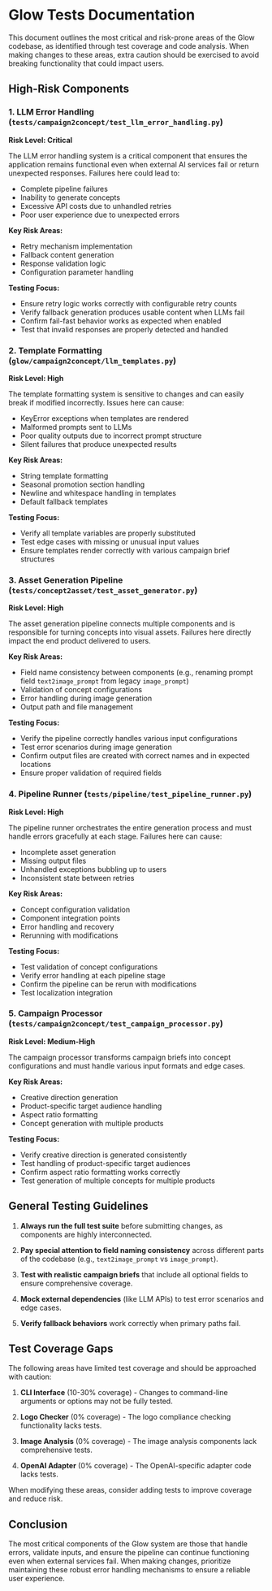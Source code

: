 # Glow Tests Documentation

This document outlines the most critical and risk-prone areas of the Glow codebase, as identified through test coverage and code analysis. When making changes to these areas, extra caution should be exercised to avoid breaking functionality that could impact users.

## High-Risk Components

### 1. LLM Error Handling (`tests/campaign2concept/test_llm_error_handling.py`)

**Risk Level: Critical**

The LLM error handling system is a critical component that ensures the application remains functional even when external AI services fail or return unexpected responses. Failures here could lead to:

- Complete pipeline failures
- Inability to generate concepts
- Excessive API costs due to unhandled retries
- Poor user experience due to unexpected errors

**Key Risk Areas:**
- Retry mechanism implementation
- Fallback content generation
- Response validation logic
- Configuration parameter handling

**Testing Focus:**
- Ensure retry logic works correctly with configurable retry counts
- Verify fallback generation produces usable content when LLMs fail
- Confirm fail-fast behavior works as expected when enabled
- Test that invalid responses are properly detected and handled

### 2. Template Formatting (`glow/campaign2concept/llm_templates.py`)

**Risk Level: High**

The template formatting system is sensitive to changes and can easily break if modified incorrectly. Issues here can cause:

- KeyError exceptions when templates are rendered
- Malformed prompts sent to LLMs
- Poor quality outputs due to incorrect prompt structure
- Silent failures that produce unexpected results

**Key Risk Areas:**
- String template formatting
- Seasonal promotion section handling
- Newline and whitespace handling in templates
- Default fallback templates

**Testing Focus:**
- Verify all template variables are properly substituted
- Test edge cases with missing or unusual input values
- Ensure templates render correctly with various campaign brief structures

### 3. Asset Generation Pipeline (`tests/concept2asset/test_asset_generator.py`)

**Risk Level: High**

The asset generation pipeline connects multiple components and is responsible for turning concepts into visual assets. Failures here directly impact the end product delivered to users.

**Key Risk Areas:**
- Field name consistency between components (e.g., renaming prompt field `text2image_prompt` from legacy `image_prompt`)
- Validation of concept configurations
- Error handling during image generation
- Output path and file management

**Testing Focus:**
- Verify the pipeline correctly handles various input configurations
- Test error scenarios during image generation
- Confirm output files are created with correct names and in expected locations
- Ensure proper validation of required fields

### 4. Pipeline Runner (`tests/pipeline/test_pipeline_runner.py`)

**Risk Level: High**

The pipeline runner orchestrates the entire generation process and must handle errors gracefully at each stage. Failures here can cause:

- Incomplete asset generation
- Missing output files
- Unhandled exceptions bubbling up to users
- Inconsistent state between retries

**Key Risk Areas:**
- Concept configuration validation
- Component integration points
- Error handling and recovery
- Rerunning with modifications

**Testing Focus:**
- Test validation of concept configurations
- Verify error handling at each pipeline stage
- Confirm the pipeline can be rerun with modifications
- Test localization integration

### 5. Campaign Processor (`tests/campaign2concept/test_campaign_processor.py`)

**Risk Level: Medium-High**

The campaign processor transforms campaign briefs into concept configurations and must handle various input formats and edge cases.

**Key Risk Areas:**
- Creative direction generation
- Product-specific target audience handling
- Aspect ratio formatting
- Concept generation with multiple products

**Testing Focus:**
- Verify creative direction is generated consistently
- Test handling of product-specific target audiences
- Confirm aspect ratio formatting works correctly
- Test generation of multiple concepts for multiple products

## General Testing Guidelines

1. **Always run the full test suite** before submitting changes, as components are highly interconnected.

2. **Pay special attention to field naming consistency** across different parts of the codebase (e.g., `text2image_prompt` vs `image_prompt`).

3. **Test with realistic campaign briefs** that include all optional fields to ensure comprehensive coverage.

4. **Mock external dependencies** (like LLM APIs) to test error scenarios and edge cases.

5. **Verify fallback behaviors** work correctly when primary paths fail.

## Test Coverage Gaps

The following areas have limited test coverage and should be approached with caution:

1. **CLI Interface** (10-30% coverage) - Changes to command-line arguments or options may not be fully tested.

2. **Logo Checker** (0% coverage) - The logo compliance checking functionality lacks tests.

3. **Image Analysis** (0% coverage) - The image analysis components lack comprehensive tests.

4. **OpenAI Adapter** (0% coverage) - The OpenAI-specific adapter code lacks tests.

When modifying these areas, consider adding tests to improve coverage and reduce risk.

## Conclusion

The most critical components of the Glow system are those that handle errors, validate inputs, and ensure the pipeline can continue functioning even when external services fail. When making changes, prioritize maintaining these robust error handling mechanisms to ensure a reliable user experience.